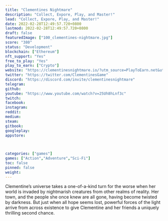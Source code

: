 ```yaml
---
title: "Clementines Nightmare"
description: "Collect, Expore, Play, and Master!"
lead: "Collect, Expore, Play, and Master!"
date: 2022-02-28T12:49:57.720+0800
lastmod: 2022-02-28T12:49:57.720+0800
draft: false
featuredImage: ["100_clementines-nightmare.jpg"]
score: "380"
status: "Development"
blockchain: ["Ethereum"]
nft_support: "Yes"
free_to_play: "Yes"
play_to_earn: ["Crypto"]
website: "https://clementinesnightmare.io/?utm_source=PlayToEarn.net&utm_medium=organic&utm_campaign=gamepage"
twitter: "https://twitter.com/ClementinesGame"
discord: "https://discord.com/invite/clementinesnightmare"
telegram: 
github: 
youtube: "https://www.youtube.com/watch?v=25Uh8hLnf3c"
twitch: 
facebook: 
instagram: 
reddit: 
medium: 
steam: 
gitbook: 
googleplay: 
appstore: 

  
    
categories: ["games"]
games: ["Action","Adventure","Sci-Fi"]
toc: false
pinned: false
weight: 
---
```

Clementine’s universe takes a one-of-a-kind turn for the worse when her world is invaded by nightmarish creatures from other realms of reality. Her town, and the people she once knew are all gone, having become twisted by darkness. But just when all hope seems lost, powerful forces of the light arrive from across existence to give Clementine and her friends a uniquely thrilling second chance.
